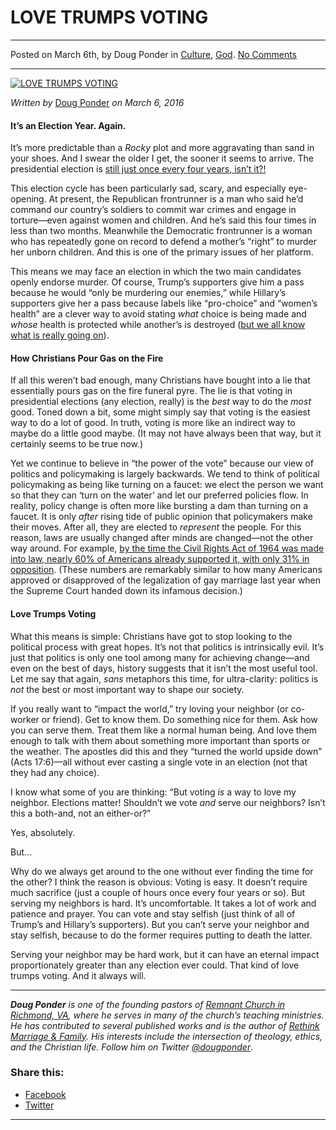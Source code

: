 LOVE TRUMPS VOTING
==================

* * *

Posted on March 6th, by Doug Ponder in [Culture](http://www.remnantresource.org/category/culture/), [God](http://www.remnantresource.org/category/god/). [No Comments](http://www.remnantresource.org/love-trumps-voting/#respond)

* * *

[![LOVE TRUMPS VOTING](http://www.remnantresource.org/wp-content/uploads/2016/03/Resource_vote.jpg)](http://www.remnantresource.org/wp-content/uploads/2016/03/Resource_vote.jpg)  

_Written by_ [Doug Ponder](http://www.remnantresource.org/author/doug-ponder/ "Posts by Doug Ponder") _on March 6, 2016_

#### **It’s an Election Year. Again.**

It’s more predictable than a _Rocky_ plot and more aggravating than sand in your shoes. And I swear the older I get, the sooner it seems to arrive. The presidential election is [still just once every four years, isn’t it?!](https://www.youtube.com/watch?v=hQCG2AwzTxA#t=1m57s)

This election cycle has been particularly sad, scary, and especially eye-opening. At present, the Republican frontrunner is a man who said he’d command our country’s soldiers to commit war crimes and engage in torture—even against women and children. And he’s said this four times in less than two months. Meanwhile the Democratic frontrunner is a woman who has repeatedly gone on record to defend a mother’s “right” to murder her unborn children. And this is one of the primary issues of her platform.

This means we may face an election in which the two main candidates openly endorse murder. Of course, Trump’s supporters give him a pass because he would “only be murdering our enemies,” while Hillary’s supporters give her a pass because labels like “pro-choice” and “women’s health” are a clever way to avoid stating _what_ choice is being made and _whose_ health is protected while another’s is destroyed ([but we all know what is really going on](http://www.desiringgod.org/articles/we-know-they-are-killing-children-all-of-us-know)).

#### **How Christians Pour Gas on the Fire**

If all this weren’t bad enough, many Christians have bought into a lie that essentially pours gas on the fire funeral pyre. The lie is that voting in presidential elections (any election, really) is the _best_ way to do the _most_ good. Toned down a bit, some might simply say that voting is the easiest way to do a lot of good. In truth, voting is more like an indirect way to maybe do a little good maybe. (It may not have always been that way, but it certainly seems to be true now.)

Yet we continue to believe in “the power of the vote” because our view of politics and policymaking is largely backwards. We tend to think of political policymaking as being like turning on a faucet: we elect the person we want so that they can ‘turn on the water’ and let our preferred policies flow. In reality, policy change is often more like bursting a dam than turning on a faucet. It is only _after_ rising tide of public opinion that policymakers make their moves. After all, they are elected to _represent_ the people. For this reason, laws are usually changed after minds are changed—not the other way around. For example, [by the time the Civil Rights Act of 1964 was made into law, nearly 60% of Americans already supported it, with only 31% in opposition](http://www.pewresearch.org/fact-tank/2015/03/05/50-years-ago-mixed-views-about-civil-rights-but-support-for-selma-demonstrators/ft_15-03-05_support/). (These numbers are remarkably similar to how many Americans approved or disapproved of the legalization of gay marriage last year when the Supreme Court handed down its infamous decision.)

#### **Love Trumps Voting**

What this means is simple: Christians have got to stop looking to the political process with great hopes. It’s not that politics is intrinsically evil. It’s just that politics is only one tool among many for achieving change—and even on the best of days, history suggests that it isn’t the most useful tool. Let me say that again, _sans_ metaphors this time, for ultra-clarity: politics is _not_ the best or most important way to shape our society.

If you really want to “impact the world,” try loving your neighbor (or co-worker or friend). Get to know them. Do something nice for them. Ask how you can serve them. Treat them like a normal human being. And love them enough to talk with them about something more important than sports or the weather. The apostles did this and they “turned the world upside down” (Acts 17:6)—all without ever casting a single vote in an election (not that they had any choice).

I know what some of you are thinking: “But voting _is_ a way to love my neighbor. Elections matter! Shouldn’t we vote _and_ serve our neighbors? Isn’t this a both-and, not an either-or?”

Yes, absolutely.

But…

Why do we always get around to the one without ever finding the time for the other? I think the reason is obvious: Voting is easy. It doesn’t require much sacrifice (just a couple of hours once every four years or so). But serving my neighbors is hard. It’s uncomfortable. It takes a lot of work and patience and prayer. You can vote and stay selfish (just think of all of Trump’s and Hillary’s supporters). But you can’t serve your neighbor and stay selfish, because to do the former requires putting to death the latter.

Serving your neighbor may be hard work, but it can have an eternal impact proportionately greater than any election ever could. That kind of love trumps voting. And it always will.

* * *

_**Doug Ponder** is one of the founding pastors of [Remnant Church in Richmond, VA](http://www.remnantrichmond.org/), where he serves in many of the church’s teaching ministries. He has contributed to several published works and is the author of [Rethink Marriage & Family](http://www.remnantrichmond.org/mediafiles/uploaded/r/0e1604567_rethink-marriage-and-family-ebook.pdf). His interests include the intersection of theology, ethics, and the Christian life. Follow him on Twitter [@dougponder](https://twitter.com/dougponder)_.

### Share this:

*   [Facebook](http://www.remnantresource.org/love-trumps-voting/?share=facebook "Click to share on Facebook")
*   [Twitter](http://www.remnantresource.org/love-trumps-voting/?share=twitter "Click to share on Twitter")

  

* * *
